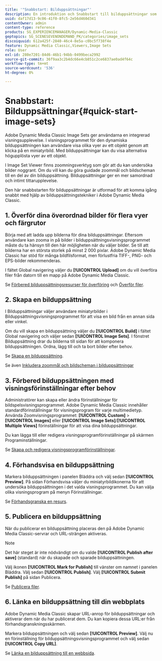 ```yaml
---
title: '"Snabbstart: Bilduppsättningar"'
description: En introduktion och Snabbstart till bilduppsättningar som hjälper dig att komma igång snabbt med hjälp av bilduppsättningstekniker i Adobe Dynamic Media Classic.
uuid: daf17d13-9c06-41f0-8fc5-2e56d460d341
contentOwner: admin
content-type: reference
products: SG_EXPERIENCEMANAGER/Dynamic-Media-Classic
geptopics: SG_SCENESEVENONDEMAND_PK/categories/image_sets
discoiquuid: 612a425f-2840-46c4-8e5a-c0bc5f738f4e
feature: Dynamic Media Classic,Viewers,Image Sets
role: User
exl-id: 280e7201-84d6-46b1-94bb-0499beca2992
source-git-commit: 36f9aa3c2b4dc66e4cb851c2ce6837ae0ad4f64c
workflow-type: tm+mt
source-wordcount: '536'
ht-degree: 0%

---
```


# Snabbstart: Bilduppsättningar{#quick-start-image-sets}

Adobe Dynamic Media Classic Image Sets ger användarna en integrerad visningsupplevelse. I visningsprogrammet för den dynamiska bilduppsättningen kan användare visa olika vyer av ett objekt genom att klicka på en miniatyrbild. Med bilduppsättningar kan du visa alternativa högupplösta vyer av ett objekt.

I Image Set Viewer finns zoomningsverktyg som gör att du kan undersöka bilder noggrant. Om du vill kan du göra guidade zoommål och bildscheman till en del av din bilduppsättning. Bilduppsättningar ger en mer samordnad och intimt tittarupplevelse.

Den här snabbstarten för bilduppsättningar är utformad för att komma igång snabbt med hjälp av bilduppsättningstekniker i Adobe Dynamic Media Classic.

## 1. Överför dina överordnad bilder för flera vyer och färgrutor

Börja med att ladda upp bilderna för dina bilduppsättningar. Eftersom användare kan zooma in på bilder i bilduppsättningsvisningsprogrammet måste du ta hänsyn till den här möjligheten när du väljer bilder. Se till att bilderna har en största storlek på minst 2 000 pixlar. Adobe Dynamic Media Classic har stöd för många bildfilsformat, men förlustfria TIFF-, PNG- och EPS-bilder rekommenderas.

I fältet Global navigering väljer du **[!UICONTROL Upload]** om du vill överföra filer från datorn till en mapp på Adobe Dynamic Media Classic.

Se [Förbered bilduppsättningsresurser för överföring](preparing-image-set-assets-upload.md#preparing-image-set-assets-for-upload) och [Överför filer](uploading-files.md#uploading-your-files).

## 2. Skapa en bilduppsättning

I Bilduppsättningar väljer användare miniatyrbilder i Bilduppsättningsvisningsprogrammet för att visa en bild från en annan sida eller vinkel.

Om du vill skapa en bilduppsättning väljer du **[!UICONTROL Build]** i fältet Global navigering och väljer sedan **[!UICONTROL Image Sets]**. I fönstret Bilduppsättning drar du bilderna till sidan för att komponera bilduppsättningen. Ordna, lägg till och ta bort bilder efter behov.

Se [Skapa en bilduppsättning](creating-image-set.md#creating-an-image-set).

Se även [Inkludera zoommål och bildscheman i bilduppsättningar](/help/including-zoom-targets-image-maps-image-sets.md)

## 3. Förbered bilduppsättningen med visningsförinställningar efter behov

Administratörer kan skapa eller ändra förinställningar för bildspelsvisningsprogrammet. Adobe Dynamic Media Classic innehåller standardförinställningar för visningsprogram för varje multimedietyp. Använda Zoomvisningsprogrammet: **[!UICONTROL Custom]** > **[!UICONTROL Images]** eller **[!UICONTROL Image Sets]**/**[!UICONTROL Multiple Views]** förinställningar för att visa dina bilduppsättningar.

Du kan lägga till eller redigera visningsprogramförinställningar på skärmen Programinställningar.

Se [Skapa och redigera visningsprogramförinställningar](application-setup.md#adding-and-editing-viewer-presets).

## 4. Förhandsvisa en bilduppsättning

Markera bilduppsättningen i panelen Bläddra och välj sedan **[!UICONTROL Preview]**. På sidan Förhandsvisa väljer du miniatyrbildikonerna för att undersöka bilduppsättningen i det valda visningsprogrammet. Du kan välja olika visningsprogram på menyn Förinställningar.

Se [Förhandsgranska en resurs](previewing-asset.md#previewing-an-asset).

## 5. Publicera en bilduppsättning

När du publicerar en bilduppsättning placeras den på Adobe Dynamic Media Classic-servrar och URL-strängen aktiveras.

>[!NOTE]
>
>Det här steget är inte nödvändigt om du valde **[!UICONTROL Publish after save]** (standard) när du skapade och sparade bilduppsättningen.

Välj ikonen **[!UICONTROL Mark for Publish]** till vänster om namnet i panelen Bläddra. Välj sedan **[!UICONTROL Publish]**. Välj **[!UICONTROL Submit Publish]** på sidan Publicera.

Se [Publicera filer](publishing-files.md#publishing-files).

## 6. Länka en bilduppsättning till din webbplats

Adobe Dynamic Media Classic skapar URL-anrop för bilduppsättningar och aktiverar dem när du har publicerat dem. Du kan kopiera dessa URL:er från förhandsgranskningsskärmen.

Markera bilduppsättningen och välj sedan **[!UICONTROL Preview]**. Välj nu en förinställning för bilduppsättningsvisningsprogrammet och välj sedan **[!UICONTROL Copy URL]**.

Se [Länka en bilduppsättning till en webbsida](linking-image-set-web-page.md#linking-an-image-set-to-a-web-page).
